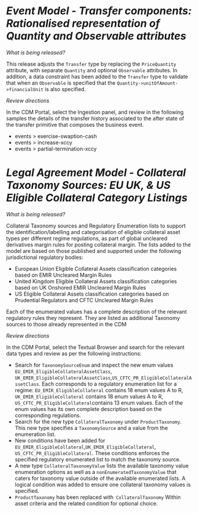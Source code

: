# *Event Model - Transfer components: Rationalised representation of Quantity and Observable attributes*

_What is being released?_

This release adjusts the `Transfer` type by replacing the `PriceQuantity` attribute, with separate `Quantity` and optional `Observable` attributes.  In addition, a data constraint has been added to the `Transfer` type to validate that when an `Observable` is specified that the `Quantity->unitOfAmount->financialUnit` is also specified.

_Review directions_

In the CDM Portal, select the Ingestion panel, and review in the following samples the details of the transfer history associated to the after state of the transfer primitive that composes the business event.

- events > exercise-swaption-cash
- events > increase-xccy
- events > partial-termination-xccy

# *Legal Agreement Model - Collateral Taxonomy Sources: EU UK, & US Eligible Collateral Category Listings*

_What is being released?_

Collateral Taxonomy sources and Regulatory Enumeration lists to support the identification/labelling and categorisation of eligible collateral asset types per different regime regulations, as part of global uncleared derivatives margin rules for posting collateral margin. The lists added to the model are based on those published and supported under the following jurisdictional regulatory bodies:

- European Union Eligible Collateral Assets classification categories based on EMIR Uncleared Margin Rules
- United Kingdom Eligible Collateral Assets classification categories based on UK Onshored EMIR Uncleared Margin Rules
- US Eligible Collateral Assets classification categories based on Prudential Regulators and CFTC Uncleared Margin Rules

Each of the enumerated values has a complete description of the relevant regulatory rules they represent. They are listed as additional Taxonomy sources to those already represented in the CDM

_Review directions_

In the CDM Portal, select the Textual Browser and search for the relevant data types and review as per the following instructions:

- Search for `TaxonomySourceEnum` and inspect the new  enum values `EU_EMIR_EligibleCollateralAssetClass`, `UK_EMIR_EligibleCollateralAssetClass`,`US_CFTC_PR_EligibleCollateralAssetClass`. Each corresponds to a regulatory enumeration list for a regime: `EU_EMIR_EligibleCollateral` contains 18 enum values A to R, `UK_EMIR_EligibleCollateral` contains 18 enum values A to R, `US_CFTC_PR_EligibleCollateral`contains 13 enum values. Each of the enum values has its own complete description based on the corresponding regulations.
- Search for the new type `CollateralTaxonomy` under `ProductTaxonomy`. This new type specifies a `TaxonomySource` and a value from the enumeration list.
- New conditions have been added for `EU_EMIR_EligibleCollateral`,`UK_EMIR_EligibleCollateral`, `US_CFTC_PR_EligibleCollateral`. These conditions enforces the specified regulatory enumerated list to match the taxonomy source.
- A new type `CollateralTaxonomyValue` lists the available taxonomy value enumeration options as well as a `nonEnumeratedTaxonomyValue` that caters for taxonomy value outside of the available enumerated lists. A logical condition was added to ensure one collateral taxonomy values is specified.
- `ProductTaxonomy` has been replaced with` CollateralTaxonomy` Within asset criteria and the related condition for optional choice.



